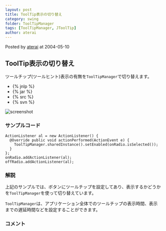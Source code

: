 ```yaml
---
layout: post
title: ToolTip表示の切り替え
category: swing
folder: ToolTipManager
tags: [ToolTipManager, JToolTip]
author: aterai
---
```


Posted by [aterai](http://terai.xrea.jp/aterai.html) at 2004-05-10

## ToolTip表示の切り替え
ツールチップ(ツールヒント)表示の有無を`ToolTipManager`で切り替えます。

- {% jnlp %}
- {% jar %}
- {% src %}
- {% svn %}

<!-- dummy comment line for breaking list -->

![screenshot](http://lh3.ggpht.com/_9Z4BYR88imo/TQTVq857V2I/AAAAAAAAAoA/yRQeWtxd-78/s800/ToolTipManager.png)

### サンプルコード
<pre class="prettyprint"><code>ActionListener al = new ActionListener() {
  @Override public void actionPerformed(ActionEvent e) {
    ToolTipManager.sharedInstance().setEnabled(onRadio.isSelected());
  }
};
onRadio.addActionListener(al);
offRadio.addActionListener(al);
</code></pre>

### 解説
上記のサンプルでは、ボタンにツールチップを設定してあり、表示するかどうかを`ToolTipManager`を使って切り替えています。

`ToolTipManager`は、アプリケーション全体でのツールチップの表示時間、表示までの遅延時間などを設定することができます。

### コメント
